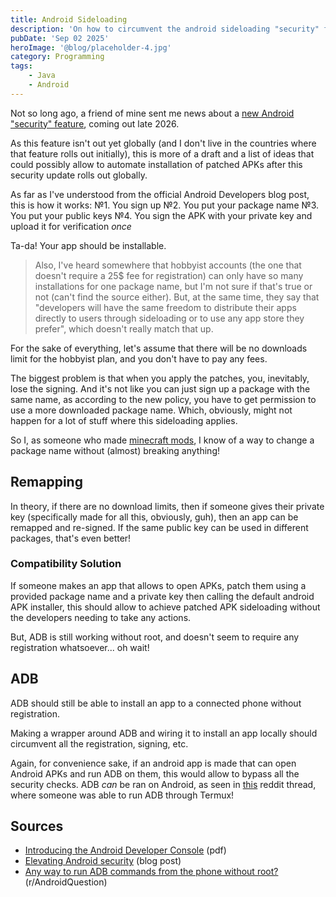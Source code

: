 ```yaml
---
title: Android Sideloading
description: 'On how to circumvent the android sideloading "security" for distrubution of patched APKs.'
pubDate: 'Sep 02 2025'
heroImage: '@blog/placeholder-4.jpg'
category: Programming
tags:
    - Java
    - Android
---
```


Not so long ago, a friend of mine sent me news about a [new Android "security" feature](https://android-developers.googleblog.com/2025/08/elevating-android-security.html), coming out late 2026.

As this feature isn't out yet globally (and I don't live in the countries where that feature rolls out initially), this is more of a draft and a list of ideas that could possibly allow to automate installation of patched APKs after this security update rolls out globally.

As far as I've understood from the official Android Developers blog post, this is how it works:
№1. You sign up
№2. You put your package name
№3. You put your public keys
№4. You sign the APK with your private key and upload it for verification _once_

Ta-da! Your app should be installable.


> Also, I've heard somewhere that hobbyist accounts (the one that doesn't require a 25$ fee for registration) can only have so many installations for one package name, but I'm not sure if that's true or not (can't find the source either). 
> But, at the same time, they say that "developers will have the same freedom to distribute their apps directly to users through sideloading or to use any app store they prefer", which doesn't really match that up.

For the sake of everything, let's assume that there will be no downloads limit for the hobbyist plan, and you don't have to pay any fees.

The biggest problem is that when you apply the patches, you, inevitably, lose the signing. 
And it's not like you can just sign up a package with the same name, as according to the new policy, you have to get permission to use a more downloaded package name.
Which, obviously, might not happen for a lot of stuff where this sideloading applies.

So I, as someone who made [minecraft mods](https://theo.is-a.dev/blog/porting-fabric-to-forge/), I know of a way to change a package name without (almost) breaking anything!

## Remapping

In theory, if there are no download limits, then if someone gives their private key (specifically made for all this, obviously, guh), then an app can be remapped and re-signed.
If the same public key can be used in different packages, that's even better!

### Compatibility Solution

If someone makes an app that allows to open APKs, patch them using a provided package name and a private key then calling the default android APK installer, this should allow to achieve patched APK sideloading without the developers needing to take any actions.

But, ADB is still working without root, and doesn't seem to require any registration whatsoever... oh wait!

## ADB

ADB should still be able to install an app to a connected phone without registration. 

Making a wrapper around ADB and wiring it to install an app locally should circumvent all the registration, signing, etc.

Again, for convenience sake, if an android app is made that can open Android APKs and run ADB on them, this would allow to bypass all the security checks.
ADB _can_ be ran on Android, as seen in [this](https://www.reddit.com/r/AndroidQuestions/comments/1dg4xuj/any_way_to_run_adb_commands_from_the_phone/) reddit thread, where someone was able to run ADB through Termux!

## Sources
- [Introducing the Android Developer Console](https://developer.android.com/developer-verification/assets/pdfs/introducing-the-android-developer-console.pdf) (pdf)
- [Elevating Android security](https://android-developers.googleblog.com/2025/08/elevating-android-security.html) (blog post)
- [Any way to run ADB commands from the phone without root?](https://www.reddit.com/r/AndroidQuestions/comments/1dg4xuj/any_way_to_run_adb_commands_from_the_phone/) (r/AndroidQuestion)
